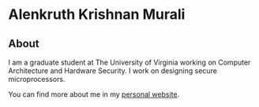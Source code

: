 # Alenkruth Krishnan Murali

## About
I am a graduate student at The University of Virginia working on Computer Architecture and Hardware Security. 
I work on designing secure microprocessors.

You can find more about me in my [personal website](https://alenkruth.com). 
